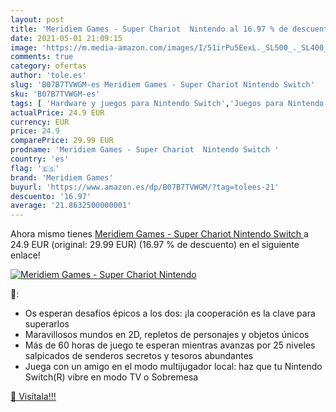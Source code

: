 ```yaml
---
layout: post
title: 'Meridiem Games - Super Chariot  Nintendo al 16.97 % de descuento'
date: 2021-05-01 21:09:15
image: 'https://m.media-amazon.com/images/I/51irPu5EexL._SL500_._SL400_.jpg'
comments: true
category: ofertas
author: 'tole.es'
slug: 'B07B7TVWGM-es Meridiem Games - Super Chariot Nintendo Switch'
sku: 'B07B7TVWGM-es'
tags: [ 'Hardware y juegos para Nintendo Switch','Juegos para Nintendo Switch','Videojuegos','meridiem games','nintendo','switch', ]
actualPrice: 24.9 EUR
currency: EUR
price: 24.9
comparePrice: 29.99 EUR
prodname: 'Meridiem Games - Super Chariot  Nintendo Switch '
country: 'es'
flag: '🇪🇸'
brand: 'Meridiem Games'
buyurl: 'https://www.amazon.es/dp/B07B7TVWGM/?tag=tolees-21'
descuento: '16.97'
average: '21.8632500000001'
---
```


Ahora mismo tienes [Meridiem Games - Super Chariot  Nintendo Switch ](https://www.amazon.es/dp/B07B7TVWGM/?tag=tolees-21) a 24.9 EUR (original: 29.99 EUR) (16.97 %  de descuento) en el siguiente enlace!

[![Meridiem Games - Super Chariot  Nintendo](https://m.media-amazon.com/images/I/51irPu5EexL._SL500_._SL400_.jpg)](https://www.amazon.es/dp/B07B7TVWGM/?tag=tolees-21)

🔎:

- Os esperan desafíos épicos a los dos: ¡la cooperación es la clave para superarlos
- Maravillosos mundos en 2D, repletos de personajes y objetos únicos
- Más de 60 horas de juego te esperan mientras avanzas por 25 niveles salpicados de senderos secretos y tesoros abundantes
- Juega con un amigo en el modo multijugador local: haz que tu Nintendo Switch(R) vibre en modo TV o Sobremesa

[🛒 Visítala!!!](https://www.amazon.es/dp/B07B7TVWGM/?tag=tolees-21)
